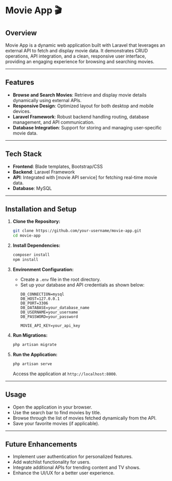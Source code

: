 # Movie App 🎬

## Overview
Movie App is a dynamic web application built with Laravel that leverages an external API to fetch and display movie data. It demonstrates CRUD operations, API integration, and a clean, responsive user interface, providing an engaging experience for browsing and searching movies.

---

## Features

- **Browse and Search Movies**: Retrieve and display movie details dynamically using external APIs.
- **Responsive Design**: Optimized layout for both desktop and mobile devices.
- **Laravel Framework**: Robust backend handling routing, database management, and API communication.
- **Database Integration**: Support for storing and managing user-specific movie data.

---

## Tech Stack

- **Frontend**: Blade templates, Bootstrap/CSS
- **Backend**: Laravel Framework
- **API**: Integrated with [movie API service] for fetching real-time movie data.
- **Database**: MySQL

---

## Installation and Setup

1. **Clone the Repository:**
   ```bash
   git clone https://github.com/your-username/movie-app.git
   cd movie-app
   ```

2. **Install Dependencies:**
   ```bash
   composer install
   npm install
   ```

3. **Environment Configuration:**
   - Create a `.env` file in the root directory.
   - Set up your database and API credentials as shown below:
     ```env
     DB_CONNECTION=mysql
     DB_HOST=127.0.0.1
     DB_PORT=3306
     DB_DATABASE=your_database_name
     DB_USERNAME=your_username
     DB_PASSWORD=your_password

     MOVIE_API_KEY=your_api_key
     ```

4. **Run Migrations:**
   ```bash
   php artisan migrate
   ```

5. **Run the Application:**
   ```bash
   php artisan serve
   ```
   Access the application at `http://localhost:8000`.

---

## Usage
- Open the application in your browser.
- Use the search bar to find movies by title.
- Browse through the list of movies fetched dynamically from the API.
- Save your favorite movies (if applicable).

---

## Future Enhancements

- Implement user authentication for personalized features.
- Add watchlist functionality for users.
- Integrate additional APIs for trending content and TV shows.
- Enhance the UI/UX for a better user experience.
